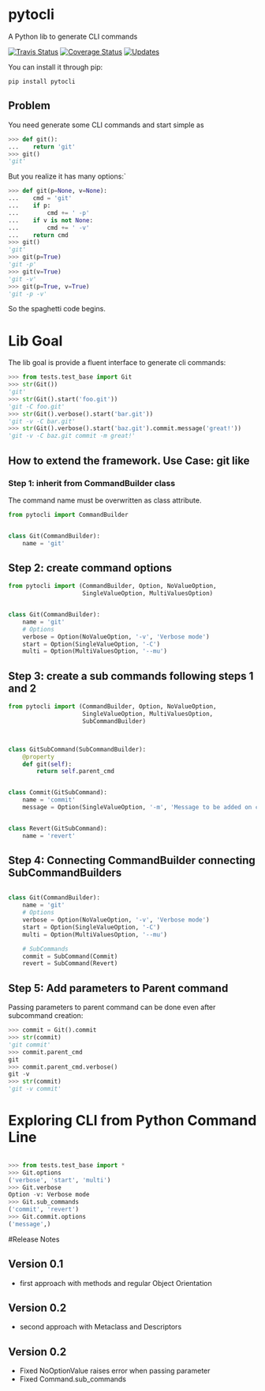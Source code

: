 # pytocli

A Python lib to generate CLI commands

[![Travis Status](https://travis-ci.org/renzon/pytocli.svg?branch=master)](https://travis-ci.org/renzon/pytocli)
[![Coverage Status](https://coveralls.io/repos/github/renzon/pytocli/badge.svg?branch=master)](https://coveralls.io/github/renzon/pytocli?branch=master)
[![Updates](https://pyup.io/repos/github/renzon/pytocli/shield.svg)](https://pyup.io/repos/github/renzon/pytocli/)

You can install it through pip:

```console
pip install pytocli
``` 
## Problem

You need generate some CLI commands and start simple as
```python
>>> def git():
...    return 'git'
>>> git()
'git'

```
But you realize it has many options:`

```python
>>> def git(p=None, v=None):
...    cmd = 'git' 
...    if p:
...        cmd += ' -p'
...    if v is not None:
...        cmd += ' -v'
...    return cmd
>>> git()
'git'
>>> git(p=True)
'git -p'
>>> git(v=True)
'git -v'
>>> git(p=True, v=True)
'git -p -v'

```
So the spaghetti code begins.

# Lib Goal

The lib goal is provide a fluent interface to generate cli commands:

```python
>>> from tests.test_base import Git
>>> str(Git())
'git'
>>> str(Git().start('foo.git'))
'git -C foo.git'
>>> str(Git().verbose().start('bar.git'))
'git -v -C bar.git'
>>> str(Git().verbose().start('baz.git').commit.message('great!'))
'git -v -C baz.git commit -m great!'

```

## How to extend the framework. Use Case: git like

### Step 1: inherit from CommandBuilder class

The command name must be overwritten as class attribute.
 
```python
from pytocli import CommandBuilder


class Git(CommandBuilder):
    name = 'git'
```

## Step 2: create command options
 
```python
from pytocli import (CommandBuilder, Option, NoValueOption, 
                     SingleValueOption, MultiValuesOption)


class Git(CommandBuilder):
    name = 'git'
    # Options
    verbose = Option(NoValueOption, '-v', 'Verbose mode')
    start = Option(SingleValueOption, '-C')
    multi = Option(MultiValuesOption, '--mu')

```
## Step 3: create a sub commands following steps 1 and 2
 
```python
from pytocli import (CommandBuilder, Option, NoValueOption, 
                     SingleValueOption, MultiValuesOption, 
                     SubCommandBuilder)



class GitSubCommand(SubCommandBuilder):
    @property
    def git(self):
        return self.parent_cmd


class Commit(GitSubCommand):
    name = 'commit'
    message = Option(SingleValueOption, '-m', 'Message to be added on commit')


class Revert(GitSubCommand):
    name = 'revert'

```

## Step 4: Connecting CommandBuilder connecting SubCommandBuilders
 
```python

class Git(CommandBuilder):
    name = 'git'
    # Options
    verbose = Option(NoValueOption, '-v', 'Verbose mode')
    start = Option(SingleValueOption, '-C')
    multi = Option(MultiValuesOption, '--mu')

    # SubCommands
    commit = SubCommand(Commit)
    revert = SubCommand(Revert)

```

## Step 5: Add parameters to Parent command

Passing parameters to parent command can be done even after subcommand creation:
 
```python
>>> commit = Git().commit
>>> str(commit)
'git commit'
>>> commit.parent_cmd
git
>>> commit.parent_cmd.verbose()
git -v
>>> str(commit)
'git -v commit'

```

# Exploring CLI from Python Command Line

```python

>>> from tests.test_base import *
>>> Git.options
('verbose', 'start', 'multi')
>>> Git.verbose
Option -v: Verbose mode
>>> Git.sub_commands
('commit', 'revert')
>>> Git.commit.options
('message',)

```

#Release Notes

## Version 0.1
* first approach with methods and regular Object Orientation

## Version 0.2
* second approach with Metaclass and Descriptors
## Version 0.2
* Fixed NoOptionValue raises error when passing parameter
* Fixed Command.sub_commands